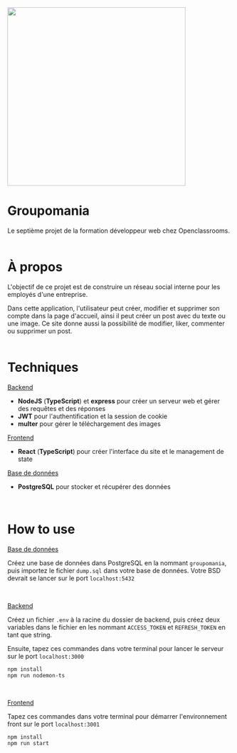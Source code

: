 <img src="https://uploads-ssl.webflow.com/5f4e38c152cd205192a8b27d/5f9299629254ddbe23258547_openclassroomslogo.png" width="400"/>

# Groupomania

Le septième projet de la formation développeur web chez Openclassrooms.
<br />
<br />

# À propos

L'objectif de ce projet est de construire un réseau social interne pour les employés d'une entreprise.

Dans cette application, l'utilisateur peut créer, modifier et supprimer son compte dans la page d'accueil, ainsi il peut créer un post avec du texte ou une image. Ce site donne aussi la possibilité de modifier, liker, commenter ou supprimer un post.
<br />
<br />

# Techniques

<ins>Backend</ins>

- **NodeJS** (**TypeScript**) et **express** pour créer un serveur web et gérer des requêtes et des réponses
- **JWT** pour l'authentification et la session de cookie
- **multer** pour gérer le téléchargement des images

<ins>Frontend</ins>

- **React** (**TypeScript**) pour créer l'interface du site et le management de state

<ins>Base de données</ins>

- **PostgreSQL** pour stocker et récupérer des données

<br />

# How to use

<ins>Base de données</ins>

Créez une base de données dans PostgreSQL en la nommant `groupomania`, puis importez le fichier `dump.sql` dans votre base de données. Votre BSD devrait se lancer sur le port `localhost:5432`

<br />

<ins>Backend</ins>

Créez un fichier `.env` à la racine du dossier de backend, puis créez deux variables dans le fichier en les nommant `ACCESS_TOKEN` et `REFRESH_TOKEN` en tant que string.

Ensuite, tapez ces commandes dans votre terminal pour lancer le serveur sur le port `localhost:3000`

```
npm install
npm run nodemon-ts
```

<br />

<ins>Frontend</ins>

Tapez ces commandes dans votre terminal pour démarrer l'environnement front sur le port `localhost:3001`

```
npm install
npm run start
```
